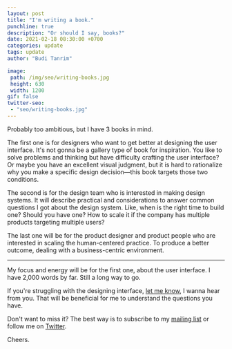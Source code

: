 ```yaml
---
layout: post
title: "I'm writing a book."
punchline: true
description: "Or should I say, books?"
date: 2021-02-18 08:30:00 +0700
categories: update
tags: update
author: "Budi Tanrim"

image:
 path: /img/seo/writing-books.jpg
 height: 630
 width: 1200
gif: false
twitter-seo: 
 - "seo/writing-books.jpg"
---
```


Probably too ambitious, but I have 3 books in mind.

The first one is for designers who want to get better at designing the user interface. It's not gonna be a gallery type of book for inspiration. You like to solve problems and thinking but have difficulty crafting the user interface? Or maybe you have an excellent visual judgment, but it is hard to rationalize why you make a specific design decision—this book targets those two conditions.

The second is for the design team who is interested in making design systems. It will describe practical and considerations to answer common questions I got about the design system. Like, when is the right time to build one? Should you have one? How to scale it if the company has multiple products targeting multiple users?

The last one will be for the product designer and product people who are interested in scaling the human-centered practice. To produce a better outcome, dealing with a business-centric environment.

---

My focus and energy will be for the first one, about the user interface. I have 2,000 words by far. Still a long way to go.

If you're struggling with the designing interface, [let me know][link-3], I wanna hear from you. That will be beneficial for me to understand the questions you have.

Don't want to miss it? The best way is to subscribe to my [mailing list][link-1] or follow me on [Twitter][link-2].

Cheers.

[link-1]: http://eepurl.com/cuGqAP
[link-2]: https://twitter.com/buditanrim
[link-3]: mailto:hi.buditanrim@gmail.com